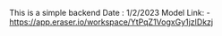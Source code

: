 This is a simple backend
Date : 1/2/2023
Model Link: - https://app.eraser.io/workspace/YtPqZ1VogxGy1jzIDkzj
